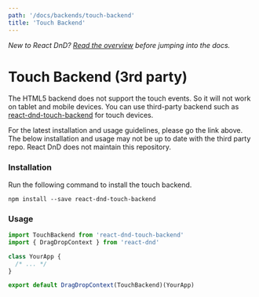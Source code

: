```yaml
---
path: '/docs/backends/touch-backend'
title: 'Touch Backend'
---
```


_New to React DnD? [Read the overview](/docs/overview) before jumping into the docs._

# Touch Backend (3rd party)

The HTML5 backend does not support the touch events. So it will not work on tablet and mobile devices. You can use third-party backend such as [react-dnd-touch-backend](https://github.com/yahoo/react-dnd-touch-backend) for touch devices.

For the latest installation and usage guidelines, please go the link above. The below installation and usage may not be up to date with the third party repo. React DnD does not maintain this repository.

### Installation

Run the following command to install the touch backend.

```
npm install --save react-dnd-touch-backend
```

### Usage

```jsx
import TouchBackend from 'react-dnd-touch-backend'
import { DragDropContext } from 'react-dnd'

class YourApp {
  /* ... */
}

export default DragDropContext(TouchBackend)(YourApp)
```
